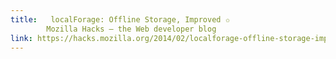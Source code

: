 ```yaml
---
title:   localForage: Offline Storage, Improved ✩
        Mozilla Hacks – the Web developer blog  
link: https://hacks.mozilla.org/2014/02/localforage-offline-storage-improved/
---
```

